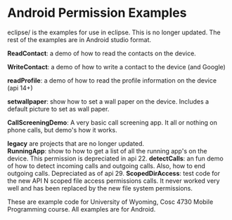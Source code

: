 Android Permission Examples
===========
eclipse/ is the examples for use in eclipse. This is no longer updated. The rest of the examples are in Android studio format.

<b>ReadContact</b>: a demo of how to read the contacts on the device.

<b>WriteContact</b>: a demo of how to write a contact to the device (and Google)

<b>readProfile</b>: a demo of how to read the profile information on the device (api 14+)

<b>setwallpaper</b>: show how to set a wall paper on the device.  Includes a default picture to set as wall paper.



<b>CallScreeningDemo</b>: A very basic call screening app.  It all or nothing on phone calls, but demo's how it works.  


<b>legacy</b>  are projects that are no longer updated.<BR>
<b>RunningApp</b>: show to how to get a list of all the running app's on the device.  This permission is depreciated in api 22.
<b>detectCalls</b>: an fun demo of how to detect incoming calls and outgoing calls.  Also, how to end outgoing calls.  Depreciated as of api 29.
<b>ScopedDirAccess</b>: test code for the new API N scoped file access permissions calls.  It never worked very well and has been replaced by the new file system permissions.

These are example code for University of Wyoming, Cosc 4730 Mobile Programming course.
All examples are for Android.
